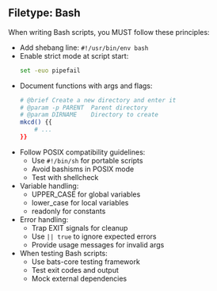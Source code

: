 ## Filetype: Bash

When writing Bash scripts, you MUST follow these principles:

- Add shebang line: `#!/usr/bin/env bash`
- Enable strict mode at script start:
  ```bash
  set -euo pipefail
  ```
- Document functions with args and flags:
  ```bash
  # @brief Create a new directory and enter it
  # @param -p PARENT  Parent directory
  # @param DIRNAME    Directory to create
  mkcd() {{
      # ...
  }}
  ```
- Follow POSIX compatibility guidelines:
  - Use `#!/bin/sh` for portable scripts
  - Avoid bashisms in POSIX mode
  - Test with shellcheck
- Variable handling:
  - UPPER_CASE for global variables
  - lower_case for local variables
  - readonly for constants
- Error handling:
  - Trap EXIT signals for cleanup
  - Use `|| true` to ignore expected errors
  - Provide usage messages for invalid args
- When testing Bash scripts:
  - Use bats-core testing framework
  - Test exit codes and output
  - Mock external dependencies
